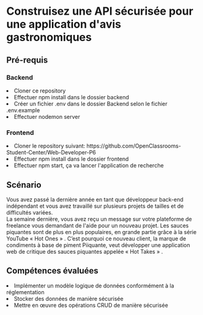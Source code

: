 <h1>Construisez une API sécurisée pour une application d'avis gastronomiques</h1>
<h2>Pré-requis</h2>
<h3>Backend</h3>
<li>Cloner ce repository</li>
<li>Effectuer npm install dans le dossier backend</li>
<li>Créer un fichier .env dans le dossier Backend selon le fichier .env.example</li>
<li>Effectuer nodemon server</li>
<h3>Frontend</h3>
<li>Cloner le repository suivant: https://github.com/OpenClassrooms-Student-Center/Web-Developer-P6</li>
<li>Effectuer npm install dans le dossier frontend</li>
<li>Effectuer npm start, ça va lancer l'application de recherche</li>
<h2>Scénario</h2>
<p>Vous avez passé la dernière année en tant que développeur back-end indépendant et vous avez travaillé sur plusieurs projets de tailles et de difficultés variées.<br>
La semaine dernière, vous avez reçu un message sur votre plateforme de freelance vous demandant de l'aide pour un nouveau projet. Les sauces piquantes sont de plus en plus populaires, en grande partie grâce à la série YouTube « Hot Ones » . C’est pourquoi ce nouveau client, la marque de condiments à base de piment Piiquante, veut développer une application web de critique des sauces piquantes appelée « Hot Takes » .</p>
<h2>Compétences évaluées</h2>
<li>Implémenter un modèle logique de données conformément à la réglementation</li>
<li>Stocker des données de manière sécurisée</li>
<li>Mettre en œuvre des opérations CRUD de manière sécurisée</li>

